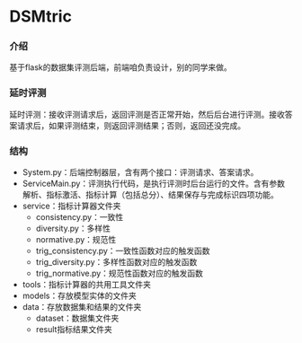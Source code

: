 # DSMtric
### 介绍
基于flask的数据集评测后端，前端咱负责设计，别的同学来做。
### 延时评测
延时评测：接收评测请求后，返回评测是否正常开始，然后后台进行评测。接收答案请求后，如果评测结束，则返回评测结果；否则，返回还没完成。
### 结构
- System.py：后端控制器层，含有两个接口：评测请求、答案请求。
- ServiceMain.py：评测执行代码，是执行评测时后台运行的文件。含有参数解析、指标激活、指标计算（包括总分）、结果保存与完成标识四项功能。
- service：指标计算器文件夹
  - consistency.py：一致性
  - diversity.py：多样性
  - normative.py：规范性
  - trig_consistency.py：一致性函数对应的触发函数
  - trig_diversity.py：多样性函数对应的触发函数
  - trig_normative.py：规范性函数对应的触发函数
- tools：指标计算器的共用工具文件夹
- models：存放模型实体的文件夹
- data：存放数据集和结果的文件夹
  - dataset：数据集文件夹
  - result指标结果文件夹
